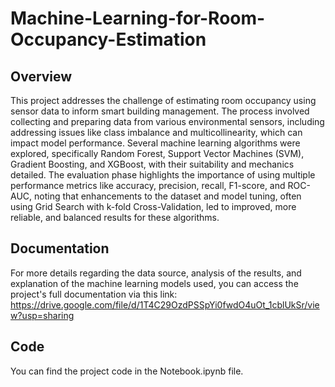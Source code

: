 # Machine-Learning-for-Room-Occupancy-Estimation

## Overview
This project addresses the challenge of estimating room occupancy using sensor data to inform smart building management. The process involved collecting and preparing data from various environmental sensors, including addressing issues like class imbalance and multicollinearity, which can impact model performance. Several machine learning algorithms were explored, specifically Random Forest, Support Vector Machines (SVM), Gradient Boosting, and XGBoost, with their suitability and mechanics detailed. The evaluation phase highlights the importance of using multiple performance metrics like accuracy, precision, recall, F1-score, and ROC-AUC, noting that enhancements to the dataset and model tuning, often using Grid Search with k-fold Cross-Validation, led to improved, more reliable, and balanced results for these algorithms.

## Documentation
For more details regarding the data source, analysis of the results, and explanation of the machine learning models used, you can access the project's full documentation via this link: https://drive.google.com/file/d/1T4C29OzdPSSpYi0fwdO4uOt_1cblUkSr/view?usp=sharing

## Code
You can find the project code in the Notebook.ipynb file.

